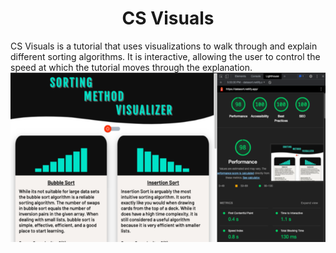 <h1 align="center">CS Visuals</h1>
CS Visuals is a tutorial that uses visualizations to walk through and explain different sorting algorithms.
 It is interactive, allowing the user to control the speed at which the tutorial moves through the explanation.
 <div align='center'>
<img align="center" src="https://github.com/BrandonTaft/Portfolio/blob/main/HTML/assets/img/portfolio/thumbnails/thumbnail-ds.png">
</div>
